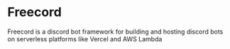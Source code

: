 # Freecord

Freecord is a discord bot framework for building and hosting discord bots on serverless platforms like Vercel and AWS Lambda